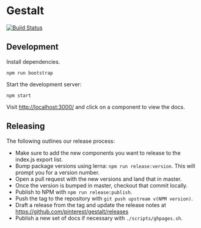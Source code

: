 # Gestalt
[![Build Status](https://travis-ci.com/pinterest/gestalt.svg?token=yfARxv3oq7ZT3ZbmJWVN&branch=master)](https://travis-ci.com/pinterest/gestalt)

## Development

Install dependencies.
```
npm run bootstrap
```

Start the development server:
```
npm start
```
Visit [http://localhost:3000/](http://localhost:3000) and click on a component to view the docs.

## Releasing

The following outlines our release process:
* Make sure to add the new components you want to release to the index.js export list.
* Bump package versions using lerna: `npm run release:version`. This will prompt you for a version number.
* Open a pull request with the new versions and land that in master.
* Once the version is bumped in master, checkout that commit locally.
* Publish to NPM with `npm run release:publish`.
* Push the tag to the repository with `git push upstream v(NPM version)`.
* Draft a release from the tag and update the release notes at https://github.com/pinterest/gestalt/releases
* Publish a new set of docs if necessary with `./scripts/ghpages.sh`.
